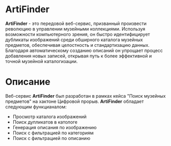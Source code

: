 # ArtiFinder

**ArtiFinder** - это передовой веб-сервис, призванный произвести революцию в управлении музейными коллекциями. Используя возможности компьютерного зрения, он быстро идентифицирует дубликаты изображений среди обширного каталога музейных предметов, обеспечивая целостность и стандартизацию данных. Благодаря автоматическому созданию описаний он упрощает процесс добавления новых записей, открывая путь к более эффективной и точной музейной каталогизации.

# Описание

Веб-сервис **ArtiFinder** был разработан в рамках кейса "Поиск музейных предметов" на хактоне Цифровой прорыв. 
**ArtiFinder** обладает следующим функцианалом:
* Просмотр каталога изображений
* Поиск дупликатов в катологе
* Генерация описания по изображению
* Поиск с фильтрацией по категориям
* Поиск с фильтрацией по описанию


